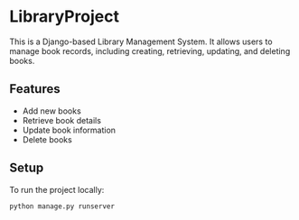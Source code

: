 # LibraryProject

This is a Django-based Library Management System. It allows users to manage book records, including creating, retrieving, updating, and deleting books.

## Features
- Add new books
- Retrieve book details
- Update book information
- Delete books

## Setup
To run the project locally:

```sh
python manage.py runserver
